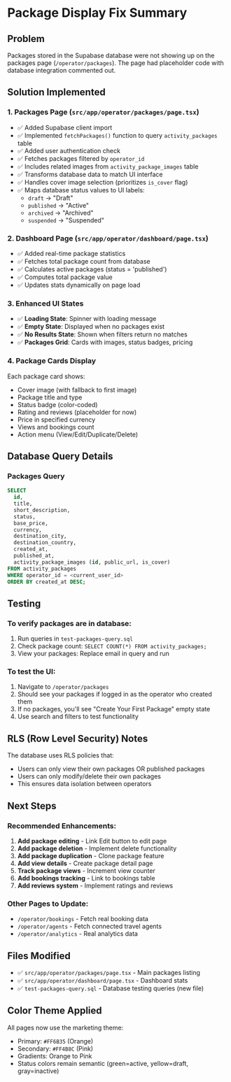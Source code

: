 # Package Display Fix Summary

## Problem
Packages stored in the Supabase database were not showing up on the packages page (`/operator/packages`). The page had placeholder code with database integration commented out.

## Solution Implemented

### 1. **Packages Page (`src/app/operator/packages/page.tsx`)**
- ✅ Added Supabase client import
- ✅ Implemented `fetchPackages()` function to query `activity_packages` table
- ✅ Added user authentication check
- ✅ Fetches packages filtered by `operator_id`
- ✅ Includes related images from `activity_package_images` table
- ✅ Transforms database data to match UI interface
- ✅ Handles cover image selection (prioritizes `is_cover` flag)
- ✅ Maps database status values to UI labels:
  - `draft` → "Draft"
  - `published` → "Active"
  - `archived` → "Archived"
  - `suspended` → "Suspended"

### 2. **Dashboard Page (`src/app/operator/dashboard/page.tsx`)**
- ✅ Added real-time package statistics
- ✅ Fetches total package count from database
- ✅ Calculates active packages (status = 'published')
- ✅ Computes total package value
- ✅ Updates stats dynamically on page load

### 3. **Enhanced UI States**
- ✅ **Loading State**: Spinner with loading message
- ✅ **Empty State**: Displayed when no packages exist
- ✅ **No Results State**: Shown when filters return no matches
- ✅ **Packages Grid**: Cards with images, status badges, pricing

### 4. **Package Cards Display**
Each package card shows:
- Cover image (with fallback to first image)
- Package title and type
- Status badge (color-coded)
- Rating and reviews (placeholder for now)
- Price in specified currency
- Views and bookings count
- Action menu (View/Edit/Duplicate/Delete)

## Database Query Details

### Packages Query
```sql
SELECT 
  id,
  title,
  short_description,
  status,
  base_price,
  currency,
  destination_city,
  destination_country,
  created_at,
  published_at,
  activity_package_images (id, public_url, is_cover)
FROM activity_packages
WHERE operator_id = <current_user_id>
ORDER BY created_at DESC;
```

## Testing

### To verify packages are in database:
1. Run queries in `test-packages-query.sql`
2. Check package count: `SELECT COUNT(*) FROM activity_packages;`
3. View your packages: Replace email in query and run

### To test the UI:
1. Navigate to `/operator/packages`
2. Should see your packages if logged in as the operator who created them
3. If no packages, you'll see "Create Your First Package" empty state
4. Use search and filters to test functionality

## RLS (Row Level Security) Notes

The database uses RLS policies that:
- Users can only view their own packages OR published packages
- Users can only modify/delete their own packages
- This ensures data isolation between operators

## Next Steps

### Recommended Enhancements:
1. **Add package editing** - Link Edit button to edit page
2. **Add package deletion** - Implement delete functionality
3. **Add package duplication** - Clone package feature
4. **Add view details** - Create package detail page
5. **Track package views** - Increment view counter
6. **Add bookings tracking** - Link to bookings table
7. **Add reviews system** - Implement ratings and reviews

### Other Pages to Update:
- `/operator/bookings` - Fetch real booking data
- `/operator/agents` - Fetch connected travel agents
- `/operator/analytics` - Real analytics data

## Files Modified
- ✅ `src/app/operator/packages/page.tsx` - Main packages listing
- ✅ `src/app/operator/dashboard/page.tsx` - Dashboard stats
- ✅ `test-packages-query.sql` - Database testing queries (new file)

## Color Theme Applied
All pages now use the marketing theme:
- Primary: `#FF6B35` (Orange)
- Secondary: `#FF4B8C` (Pink)
- Gradients: Orange to Pink
- Status colors remain semantic (green=active, yellow=draft, gray=inactive)

